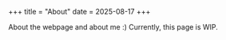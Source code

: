 +++
title = "About"
date = 2025-08-17
+++

About the webpage and about me :) 
Currently, this page is WIP.